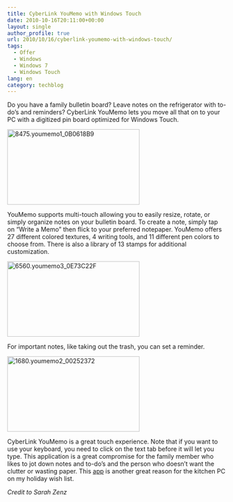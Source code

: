 ```yaml
---
title: CyberLink YouMemo with Windows Touch
date: 2010-10-16T20:11:00+00:00
layout: single
author_profile: true
url: 2010/10/16/cyberlink-youmemo-with-windows-touch/
tags:
  - Offer
  - Windows
  - Windows 7
  - Windows Touch
lang: en
category: techblog
---
```

Do you have a family bulletin board? Leave notes on the refrigerator with to-do’s and reminders? CyberLink YouMemo lets you move all that on to your PC with a digitized pin board optimized for Windows Touch.

[<img title="8475.youmemo1_0B0618B9" border="0" alt="8475.youmemo1_0B0618B9" src="http://lh4.ggpht.com/_vaUVXcmC3OI/TLn_1F3GmUI/AAAAAAAACqc/z0e4tkeqRhw/8475.youmemo1_0B0618B9_thumb%5B1%5D.jpg?imgmax=800" width="304" height="173" />](http://lh4.ggpht.com/_vaUVXcmC3OI/TLn_z2Nr6WI/AAAAAAAACqY/-nyOv9JKbDM/s1600-h/8475.youmemo1_0B0618B9%5B3%5D.jpg)

YouMemo supports multi-touch allowing you to easily resize, rotate, or simply organize notes on your bulletin board. To create a note, simply tap on “Write a Memo” then flick to your preferred notepaper. YouMemo offers 27 different colored textures, 4 writing tools, and 11 different pen colors to choose from. There is also a library of 13 stamps for additional customization.

[<img title="6560.youmemo3_0E73C22F" border="0" alt="6560.youmemo3_0E73C22F" src="http://lh6.ggpht.com/_vaUVXcmC3OI/TLn_34ApJPI/AAAAAAAACqk/12gbG6bhmbM/6560.youmemo3_0E73C22F_thumb%5B1%5D.jpg?imgmax=800" width="304" height="173" />](http://lh4.ggpht.com/_vaUVXcmC3OI/TLn_2_Q3CKI/AAAAAAAACqg/2F1vFEUSbis/s1600-h/6560.youmemo3_0E73C22F%5B3%5D.jpg)

For important notes, like taking out the trash, you can set a reminder.

[<img title="1680.youmemo2_00252372" border="0" alt="1680.youmemo2_00252372" src="http://lh6.ggpht.com/_vaUVXcmC3OI/TLn_7KJEk-I/AAAAAAAACqs/FvHpdTbiz5A/1680.youmemo2_00252372_thumb%5B1%5D.jpg?imgmax=800" width="304" height="173" />](http://lh3.ggpht.com/_vaUVXcmC3OI/TLn_5_MeObI/AAAAAAAACqo/_8dh7cDJmz8/s1600-h/1680.youmemo2_00252372%5B3%5D.jpg)

CyberLink YouMemo is a great touch experience. Note that if you want to use your keyboard, you need to click on the text tab before it will let you type. This application is a great compromise for the family member who likes to jot down notes and to-do’s and the person who doesn’t want the clutter or wasting paper. This [app](http://go.microsoft.com/fwlink/?LinkID=204351) is another great reason for the kitchen PC on my holiday wish list.

_Credit to Sarah Zenz_